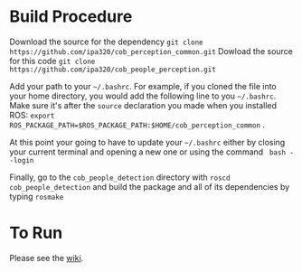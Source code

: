Build Procedure
===============

Download the source for the dependency
`git clone https://github.com/ipa320/cob_perception_common.git`
Dowload the source for this code
`git clone https://github.com/ipa320/cob_people_perception.git`

Add your path to your `~/.bashrc`. For example, if you cloned the file into your home directory, you would add the following line to you `~/.bashrc`. Make sure it's after the `source` declaration you made when you installed ROS:
`export ROS_PACKAGE_PATH=$ROS_PACKAGE_PATH:$HOME/cob_perception_common` .

At this point your going to have to update your `~/.bashrc` either by closing your current terminal and opening a new one or using the command ` bash --login`

Finally, go to the `cob_people_detection` directory with 
`roscd cob_people_detection`
and build the package and all of its dependencies by typing
`rosmake`

To Run
======
Please see the [wiki](http://wiki.ros.org/cob_people_detection).
